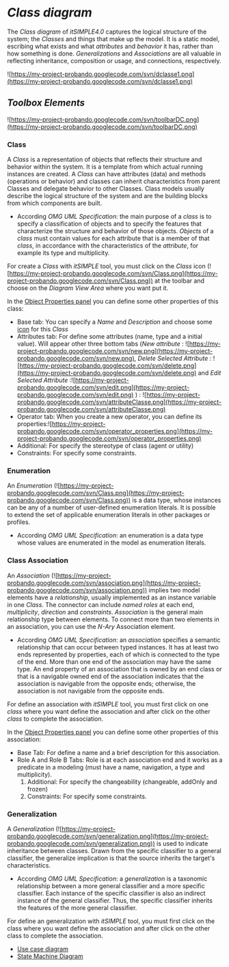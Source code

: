 # _Class diagram_ #

The _Class diagram_ of _itSIMPLE4.0_ captures the logical structure of the system; the _Classes_ and things that make up the model. It is a static model,  escribing what exists and what _attributes_ and _behavior_ it has, rather than how something is done. _Generalizations_  and _Associations_ are all valuable in reflecting inheritance, composition or usage, and connections, respectively.

![https://my-project-probando.googlecode.com/svn/dclasse1.png](https://my-project-probando.googlecode.com/svn/dclasse1.png)

## _Toolbox Elements_ ##

![https://my-project-probando.googlecode.com/svn/toolbarDC.png](https://my-project-probando.googlecode.com/svn/toolbarDC.png)

### Class ###

A _Class_ is a representation of objects that reflects their structure and behavior within the system. It is a template from which actual running instances are created.
A _Class_ can have attributes (data) and methods (operations or behavior) and classes can inherit characteristics from parent Classes and delegate behavior to other Classes.
Class models usually describe the logical structure of the system and are the building blocks from which components are built.

  * According _OMG UML Specification_: the main purpose of a _class_ is to specify a classification of objects and to specify the features that characterize the structure and behavior of those objects. _Objects_ of a _class_ must contain values for each attribute that is a member of that _class_, in accordance with the characteristics of the _attribute_, for example its type and multiplicity.

For create a _Class_ with _itSIMPLE_ tool, you must click on the _Class_ icon (![https://my-project-probando.googlecode.com/svn/Class.png](https://my-project-probando.googlecode.com/svn/Class.png)) at the toolbar and choose on the _Diagram View Area_ where you want put it.

In the [Object Properties panel](BasicFuncionalities#Object_Properties.md)  you can define some other properties of this class:

  * Base tab: You can specify a _Name_ and _Description_ and choose some [icon](Icons1.md) for this _Class_
  * Attributes tab: For define some attributes  (name, type and a initial value). Will appear other three bottom tabs (_New attribute_ : ![https://my-project-probando.googlecode.com/svn/new.png](https://my-project-probando.googlecode.com/svn/new.png), _Delete Selected Attribute_ : ![https://my-project-probando.googlecode.com/svn/delete.png](https://my-project-probando.googlecode.com/svn/delete.png) and _Edit Selected Attribute_ :![https://my-project-probando.googlecode.com/svn/edit.png](https://my-project-probando.googlecode.com/svn/edit.png) ) : ![https://my-project-probando.googlecode.com/svn/attributeClasse.png](https://my-project-probando.googlecode.com/svn/attributeClasse.png)
  * Operator tab: When you create a new operator, you can define its properties:![https://my-project-probando.googlecode.com/svn/operator_properties.png](https://my-project-probando.googlecode.com/svn/operator_properties.png)
  * Additional: For specify the stereotype of class (agent or utility)
  * Constraints: For specify some constraints.

### Enumeration ###

An _Enumeration_ (![https://my-project-probando.googlecode.com/svn/Class.png](https://my-project-probando.googlecode.com/svn/Class.png)) is a data type, whose instances can be any of a number of user-defined enumeration literals. It is possible to extend the set of applicable enumeration literals in other packages or profiles.

  * According _OMG UML Specification_: an enumeration is a data type whose values are enumerated in the model as enumeration literals.

### Class Association ###

An _Association_ (![https://my-project-probando.googlecode.com/svn/association.png](https://my-project-probando.googlecode.com/svn/association.png)) implies two model elements have a _relationship_, usually implemented as an instance variable in one _Class_. The connector can include _named roles_ at each end, _multiplicity_, _direction_ and _constraints_. _Association_ is the general main relationship type between elements.
To connect more than two elements in an association, you can use the _N-Ary_ Association element.

  * According _OMG UML Specification_: an _association_ specifies a semantic relationship that can occur between typed instances. It has at least two ends represented by properties, each of which is connected to the type of the end. More than one end of the association may have the same type. An end property of an association that is owned by an end class or that is a navigable owned end of the association indicates that the association is navigable from the opposite ends; otherwise, the association is not navigable from the opposite ends.

For define an association with _itSIMPLE_ tool, you must first click on one _class_ where you want define the association and after click on the other _class_ to complete the association.

In the [Object Properties panel](BasicFuncionalities#Object_Properties.md)  you can define some other properties of this association:

  * Base Tab: For define a name and a brief description for this association.
  * Role A and Role B Tabs: Role is at each association end and it works as a predicate in a modeling (must have a name, navigation, a type and multiplicity).
    1. Additional: For specify the changeability (changeable, addOnly and frozen)
    1. Constraints: For specify some constraints.

### Generalization ###

A _Generalization_ (![https://my-project-probando.googlecode.com/svn/generalization.png](https://my-project-probando.googlecode.com/svn/generalization.png)) is used to indicate inheritance between classes. Drawn from the specific classifier to a general classifier, the
generalize implication is that the source inherits the target's characteristics.

  * According _OMG UML Specification_: a _generalization_ is a taxonomic relationship between a more general classifier and a more specific classifier. Each instance of the specific classifier is also an indirect instance of the general classifier. Thus, the specific classifier inherits the features of the more general classifier.

For define an generalization with _itSIMPLE_ tool, you must first click on the class where you want define the association and after click on the other class to complete the association.

  * [Use case diagram](ModellingUseCase.md)
  * [State Machine Diagram](ModellingStateDiagram.md)